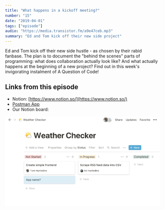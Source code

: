 ```yaml
---
title: "What happens in a kickoff meeting?"
number: "15"
date: "2019-04-01"
tags: ["episode"]
audio: "https://media.transistor.fm/a9e47ceb.mp3"
summary: "Ed and Tom kick off their new side project"
---
```


Ed and Tom kick off their new side hustle - as chosen by their rabid fanbase. The plan is to document the "behind the scenes" parts of programming: what does collaboration actually look like? And what actually happens at the beginning of a new project? Find out in this week's invigorating instalment of A Question of Code!

## Links from this episode

* Notion: [https://www.notion.so/](https://www.notion.so/)
* [Postman App]([https://www.notion.so/](https://www.getpostman.com/))
* Our Notion board:

![Screenshot of our project board in the Notion app](notion-board.png)
